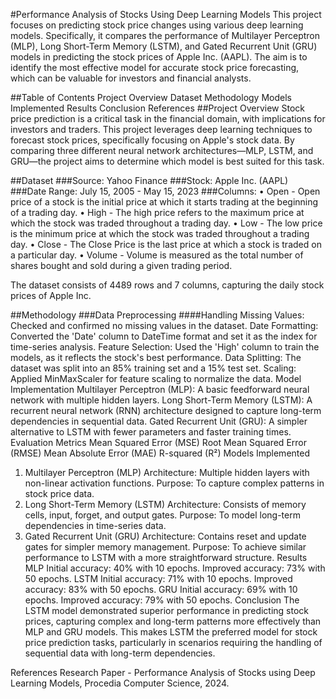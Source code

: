 #Performance Analysis of Stocks Using Deep Learning Models
This project focuses on predicting stock price changes using various deep learning models. Specifically, it compares the performance of Multilayer Perceptron (MLP), Long Short-Term Memory (LSTM), and Gated Recurrent Unit (GRU) models in predicting the stock prices of Apple Inc. (AAPL). The aim is to identify the most effective model for accurate stock price forecasting, which can be valuable for investors and financial analysts.

##Table of Contents
Project Overview
Dataset
Methodology
Models Implemented
Results
Conclusion
References
##Project Overview
Stock price prediction is a critical task in the financial domain, with implications for investors and traders. This project leverages deep learning techniques to forecast stock prices, specifically focusing on Apple's stock data. By comparing three different neural network architectures—MLP, LSTM, and GRU—the project aims to determine which model is best suited for this task.

##Dataset
###Source: Yahoo Finance
###Stock: Apple Inc. (AAPL)
###Date Range: July 15, 2005 - May 15, 2023
###Columns:
• Open - Open price of a stock is the initial price at which it starts trading at the beginning of a trading day.
• High - The high price refers to the maximum price at which the stock was traded throughout a trading day.
• Low - The low price is the minimum price at which the stock was traded throughout a trading day.
• Close - The Close Price is the last price at which a stock is traded on a particular day.
• Volume - Volume is measured as the total number of shares bought and sold during a given trading period.

The dataset consists of 4489 rows and 7 columns, capturing the daily stock prices of Apple Inc.

##Methodology
###Data Preprocessing
####Handling Missing Values: Checked and confirmed no missing values in the dataset.
Date Formatting: Converted the 'Date' column to DateTime format and set it as the index for time-series analysis.
Feature Selection: Used the 'High' column to train the models, as it reflects the stock's best performance.
Data Splitting: The dataset was split into an 85% training set and a 15% test set.
Scaling: Applied MinMaxScaler for feature scaling to normalize the data.
Model Implementation
Multilayer Perceptron (MLP): A basic feedforward neural network with multiple hidden layers.
Long Short-Term Memory (LSTM): A recurrent neural network (RNN) architecture designed to capture long-term dependencies in sequential data.
Gated Recurrent Unit (GRU): A simpler alternative to LSTM with fewer parameters and faster training times.
Evaluation Metrics
Mean Squared Error (MSE)
Root Mean Squared Error (RMSE)
Mean Absolute Error (MAE)
R-squared (R²)
Models Implemented
1. Multilayer Perceptron (MLP)
Architecture: Multiple hidden layers with non-linear activation functions.
Purpose: To capture complex patterns in stock price data.
2. Long Short-Term Memory (LSTM)
Architecture: Consists of memory cells, input, forget, and output gates.
Purpose: To model long-term dependencies in time-series data.
3. Gated Recurrent Unit (GRU)
Architecture: Contains reset and update gates for simpler memory management.
Purpose: To achieve similar performance to LSTM with a more straightforward structure.
Results
MLP
Initial accuracy: 40% with 10 epochs.
Improved accuracy: 73% with 50 epochs.
LSTM
Initial accuracy: 71% with 10 epochs.
Improved accuracy: 83% with 50 epochs.
GRU
Initial accuracy: 69% with 10 epochs.
Improved accuracy: 79% with 50 epochs.
Conclusion
The LSTM model demonstrated superior performance in predicting stock prices, capturing complex and long-term patterns more effectively than MLP and GRU models. This makes LSTM the preferred model for stock price prediction tasks, particularly in scenarios requiring the handling of sequential data with long-term dependencies.

References
Research Paper - Performance Analysis of Stocks using Deep Learning Models, Procedia Computer Science, 2024.
